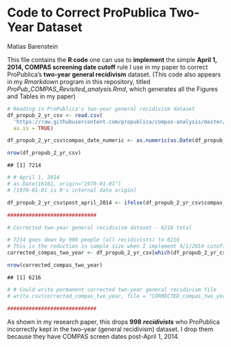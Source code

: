 Code to Correct ProPublica Two-Year Dataset
================
Matias Barenstein

This file contains the **R code** one can use to **implement** the
simple **April 1, 2014, COMPAS screening date cutoff** rule I use in my
paper to correct ProPublica’s **two-year general recidivism** dataset.
(This code also appears in my *Rmarkdown* program in this repository,
titled *ProPub\_COMPAS\_Revisited\_analysis.Rmd*, which generates all
the Figures and Tables in my paper)

``` r
# Reading in ProPublica's two-year general recidivism dataset
df_propub_2_yr_csv <- read.csv(
  'https://raw.githubusercontent.com/propublica/compas-analysis/master/compas-scores-two-years.csv', 
  as.is = TRUE)

df_propub_2_yr_csv$compas_date_numeric <- as.numeric(as.Date(df_propub_2_yr_csv$compas_screening_date))

nrow(df_propub_2_yr_csv)
```

    ## [1] 7214

``` r
# # April 1, 2014
# as.Date(16161, origin="1970-01-01")
# [1970-01-01 is R's internal date origin]

df_propub_2_yr_csv$post_april_2014 <- ifelse(df_propub_2_yr_csv$compas_date_numeric > 16161, 1, 0)

#############################

# Corrected two-year general recidivism dataset - 6216 total

# 7214 goes down by 998 people (all recidivists) to 6216
# This is the reduction in sample size when I implement 4/1/2014 cutoff
corrected_compas_two_year <- df_propub_2_yr_csv[which(df_propub_2_yr_csv$post_april_2014==0),]

nrow(corrected_compas_two_year)
```

    ## [1] 6216

``` r
# # Could write permanent corrected two-year general recidivism file
# write.csv(corrected_compas_two_year, file = "CORRECTED_compas_two_year.csv")

#############################
```

As shown in my research paper, this drops **998** ***recidivists*** who
ProPublica incorrectly kept in the two-year (general recidivism)
dataset. I drop them because they have COMPAS screen dates post-April 1,
2014.
